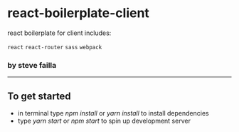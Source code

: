 # react-boilerplate-client

react boilerplate for client includes: 

`react` `react-router` `sass` `webpack`

### by steve failla

___

## To get started
- in terminal type *npm install* or *yarn install* to install dependencies
- type *yarn start* or *npm start* to spin up development server
